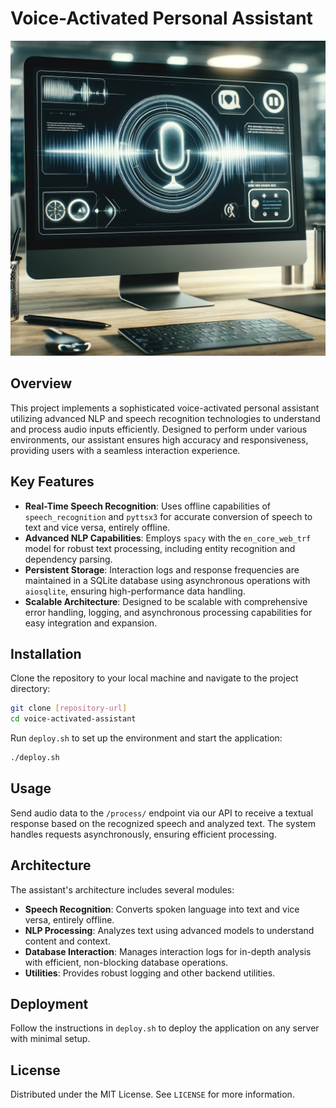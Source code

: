 # Voice-Activated Personal Assistant

![Voice-Activated Personal Assistant](chatv2.png)

## Overview
This project implements a sophisticated voice-activated personal assistant utilizing advanced NLP and speech recognition technologies to understand and process audio inputs efficiently. Designed to perform under various environments, our assistant ensures high accuracy and responsiveness, providing users with a seamless interaction experience.

## Key Features
- **Real-Time Speech Recognition**: Uses offline capabilities of `speech_recognition` and `pyttsx3` for accurate conversion of speech to text and vice versa, entirely offline.
- **Advanced NLP Capabilities**: Employs `spacy` with the `en_core_web_trf` model for robust text processing, including entity recognition and dependency parsing.
- **Persistent Storage**: Interaction logs and response frequencies are maintained in a SQLite database using asynchronous operations with `aiosqlite`, ensuring high-performance data handling.
- **Scalable Architecture**: Designed to be scalable with comprehensive error handling, logging, and asynchronous processing capabilities for easy integration and expansion.

## Installation
Clone the repository to your local machine and navigate to the project directory:
```bash
git clone [repository-url]
cd voice-activated-assistant
```
Run `deploy.sh` to set up the environment and start the application:
```bash
./deploy.sh
```

## Usage
Send audio data to the `/process/` endpoint via our API to receive a textual response based on the recognized speech and analyzed text. The system handles requests asynchronously, ensuring efficient processing.

## Architecture
The assistant's architecture includes several modules:
- **Speech Recognition**: Converts spoken language into text and vice versa, entirely offline.
- **NLP Processing**: Analyzes text using advanced models to understand content and context.
- **Database Interaction**: Manages interaction logs for in-depth analysis with efficient, non-blocking database operations.
- **Utilities**: Provides robust logging and other backend utilities.

## Deployment
Follow the instructions in `deploy.sh` to deploy the application on any server with minimal setup.

## License
Distributed under the MIT License. See `LICENSE` for more information.